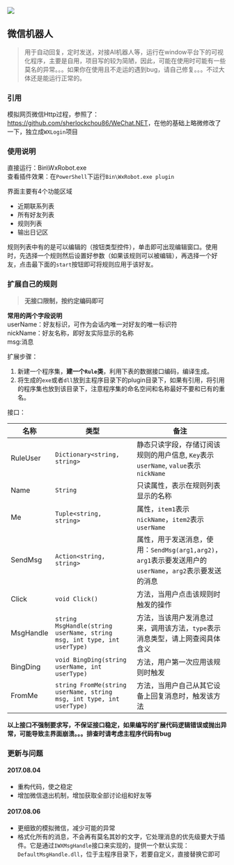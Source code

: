 ![](https://img.shields.io/vso/build/chengf/b9824529-b4f9-4719-88cb-bc010f5991ae/7.svg)

## 微信机器人

> 用于自动回复，定时发送，对接AI机器人等，运行在window平台下的可视化程序，主要是自用，项目写的较为简陋，因此，可能在使用时可能有一些莫名的异常。。。如果你在使用且不走运的遇到bug，请自己修复。。。不过大体还是能运行正常的。

### 引用

模拟网页微信Http过程，参照了：<https://github.com/sherlockchou86/WeChat.NET>，在他的基础上略微修改了一下，独立成`WXLogin`项目

### 使用说明

直接运行：Bin\WxRobot.exe  
查看插件效果：在`PowerShell`下运行`Bin\WxRobot.exe plugin`

界面主要有4个功能区域

- 近期联系列表
- 所有好友列表
- 规则列表
- 输出日记区

规则列表中有的是可以编辑的（按钮类型控件），单击即可出现编辑窗口。使用时，先选择一个规则然后设置好参数（如果该规则可以被编辑），再选择一个好友，点击最下面的`start`按钮即可将规则应用于该好友。

### 扩展自己的规则

> **无接口限制，按约定编码即可**  

**常用的两个字段说明**  
userName：好友标识，可作为会话内唯一对好友的唯一标识符  
nickName：好友名称，即好友实际显示的名称  
msg:消息

扩展步骤：

1. 新建一个程序集，**建一个`Rule`类**，利用下表的数据接口编码，编译生成。
2. 将生成的`exe`或者`dll`放到主程序目录下的plugin目录下，如果有引用，将引用的程序集也放到该目录下，注意程序集的命名空间和名称最好不要和已有的重名。

接口：  

| 名称 | 类型 | 备注 |
| ---- | --- | ---- |
| RuleUser | `Dictionary<string, string>` | 静态只读字段，存储订阅该规则的用户信息, `Key`表示`userName`, `value`表示`nickName` |
| Name | `String` | 只读属性，表示在规则列表显示的名称 |
| Me | `Tuple<string, string>` | 属性，`item1`表示`nickName`，`item2`表示`userName` |
| SendMsg | `Action<string, string>` | 属性，用于发送消息，使用：`SendMsg(arg1,arg2)`，`arg1`表示要发送用户的`userName`，`arg2`表示要发送的消息 |
| Click | `void Click()` | 方法，当用户点击该规则时触发的操作 |
| MsgHandle | `string MsgHandle(string userName, string msg, int type, int userType)` | 方法，当该用户发消息过来，调用该方法，`type`表示消息类型，请上网查阅具体含义 |
| BingDing | `void BingDing(string userName, int userType)` | 方法，用户第一次应用该规则时触发 |
| FromMe | `string FromMe(string userName, string msg, int type, int userType)` | 方法，当用户自己从其它设备上回复消息时，触发该方法 |

**以上接口不强制要求写，不保证接口稳定，如果编写的扩展代码逻辑错误或抛出异常，可能导致主界面崩溃。。。排查时请考虑主程序代码有bug**

### 更新与问题

#### 2017.08.04

- 重构代码，使之稳定
- 增加微信退出机制，增加获取全部讨论组和好友等

#### 2017.08.06

- 更细致的模拟微信，减少可能的异常
- 格式化所有的消息，不会再有莫名其妙的文字，它处理消息的优先级要大于插件。它是通过`IWXMsgHandle`接口来实现的，提供一个默认实现：`DefaultMsgHandle.dll`，位于主程序目录下，若要自定义，直接替换它即可
